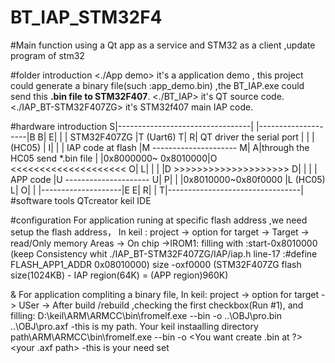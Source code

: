 # BT_IAP_STM32F4
#Main function 
using a Qt  app as a service and STM32  as a client ,update program of stm32


#folder introduction
<./App demo> it's a application demo , this project could generate a binary file(such :app_demo.bin) ,the BT_IAP.exe could send this **.bin file to STM32F407**.
<./BT_IAP> it's QT source code.
<./IAP_BT-STM32F407ZG> it's STM32f407 main IAP code.

#hardware introduction
												 S|---------------------------------|
|--------------------|B						  B| E|                           		|
|  STM32F407ZG       |T	(Uart6)               T| R|	QT driver the serial port 		|
|                    |	(HC05)		    	   | I|			                  		|
| IAP code at flash  |M	--------------------- M| A|through the HC05 send *.bin file |
|0x8000000~ 0x8010000|O	<<<<<<<<<<<<<<<<<<<<  O| L|                           		|
|					 |D	>>>>>>>>>>>>>>>>>>>>  D|  |                           		|
|  APP code			 |U	--------------------- U| P|                           		|
|0x8010000~0x80f0000 |L	              (HC05)  L| O|                           		|
|--------------------|E                       E| R|                           		|
												 T|---------------------------------|
#software tools
QTcreator
keil IDE
												 

#configuration 
For application runing at specific flash address ,we need setup the flash address， In keil :
  project -> option for target -> Target -> read/Only memory Areas -> On chip ->IROM1:
  filling with :start-0x8010000	(keep Consistency whit ./IAP_BT-STM32F407ZG/IAP/iap.h line-17 :#define FLASH_APP1_ADDR		0x08010000)
				size -oxf0000	(STM32F407ZG flash size(1024KB) - IAP region(64K) = (APP region)960K)
				
& For application compliting a binary file, In keil:
  project -> option for target -> USer -> After build /rebuild ,checking the first checkbox(Run #1), and filling:
  D:\keil\ARM\ARMCC\bin\fromelf.exe --bin -o ..\OBJ\pro.bin ..\OBJ\pro.axf       -this is my path.
  Your keil instaalling directory path\ARM\ARMCC\bin\fromelf.exe  --bin -o <You want create .bin at ?> <your .axf path>   	-this is your need set